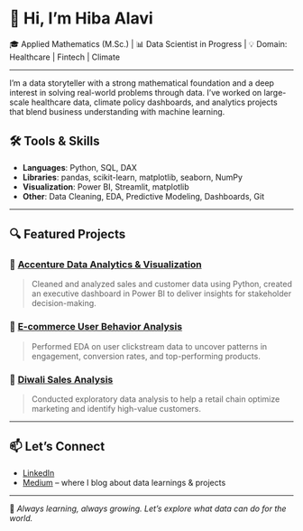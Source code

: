 # 👋 Hi, I’m Hiba Alavi

🎓 Applied Mathematics (M.Sc.) | 📊 Data Scientist in Progress | 💡 Domain: Healthcare | Fintech | Climate

---

I’m a data storyteller with a strong mathematical foundation and a deep interest in solving real-world problems through data. I’ve worked on large-scale healthcare data, climate policy dashboards, and analytics projects that blend business understanding with machine learning.

## 🛠️ Tools & Skills
- **Languages**: Python, SQL, DAX
- **Libraries**: pandas, scikit-learn, matplotlib, seaborn, NumPy
- **Visualization**: Power BI, Streamlit, matplotlib
- **Other**: Data Cleaning, EDA, Predictive Modeling, Dashboards, Git

---

## 🔍 Featured Projects

### 📌 [Accenture Data Analytics & Visualization](https://github.com/hibaalavi3/Accenture-data-analytics-and-visualization)
> Cleaned and analyzed sales and customer data using Python, created an executive dashboard in Power BI to deliver insights for stakeholder decision-making.

### 📌 [E-commerce User Behavior Analysis](https://github.com/hibaalavi3/E-Commerce-Data-Analysis)
> Performed EDA on user clickstream data to uncover patterns in engagement, conversion rates, and top-performing products.

### 📌 [Diwali Sales Analysis](https://github.com/hibaalavi3/Diwali-Sales-Analysis)
> Conducted exploratory data analysis to help a retail chain optimize marketing and identify high-value customers.

---

## 📫 Let’s Connect
- [LinkedIn](https://www.linkedin.com/in/your-link-here)  
- [Medium](https://medium.com/@yourusername) – where I blog about data learnings & projects

---

🧠 _Always learning, always growing. Let’s explore what data can do for the world._  
